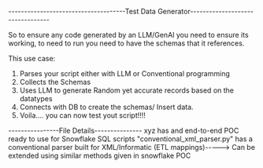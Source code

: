 -------------------------------------Test Data Generator---------------------------------


So to ensure any code generated by an LLM/GenAI you need to ensure its working, to need to run you need to have the schemas that it references.

This use case:
1. Parses your script either with LLM or Conventional programming
2. Collects the Schemas
3. Uses LLM to generate Random yet accurate records based on the datatypes
4. Connects with DB to create the schemas/ Insert data.
5. Voila.... you can now test yout script!!!!

----------------File Details---------------
xyz has and end-to-end POC ready to use for Snowflake SQL scripts
"conventional_xml_parser.py" has a conventional parser built for XML/Informatic (ETL mappings)-----> Can be extended using similar methods given in snowflake POC
